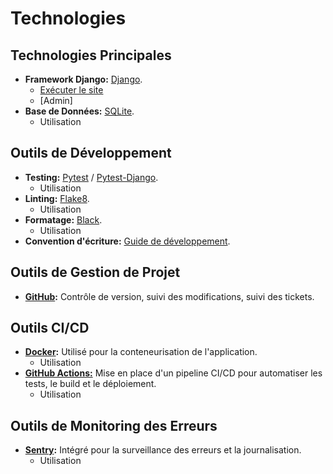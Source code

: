 # Technologies

## Technologies Principales

- **Framework Django:** [Django](https://www.djangoproject.com/).
    - [Exécuter le site](docs/Installation.md:20)
    - [Admin]
- **Base de Données:** [SQLite](https://www.sqlite.org/index.html).
    - Utilisation

## Outils de Développement

- **Testing:**  [Pytest](https://docs.pytest.org/en/7.4.x/changelog.html) /
  [Pytest-Django](https://pytest-django.readthedocs.io/en/latest/changelog.html).
    - Utilisation
- **Linting:** [Flake8](https://flake8.pycqa.org/en/latest/release-notes/index.html).
    - Utilisation
- **Formatage:** [Black](https://black.readthedocs.io/en/stable/change_log.html).
    - Utilisation
- **Convention d'écriture:** [Guide de développement](pdf/Guide%20de%20développement.pdf).

## Outils de Gestion de Projet

- **[GitHub](https://github.com/AntoineArchy/Lettings-FR):** Contrôle de version, suivi des modifications, suivi des
  tickets.

## Outils CI/CD

- **[Docker](https://hub.docker.com/repository/docker/antoinetsz/letting-fr/general):** Utilisé pour la conteneurisation
  de l'application.
    - Utilisation
- **[GitHub Actions:](https://github.com/features/actions)** Mise en place d'un pipeline CI/CD pour automatiser les
  tests, le build et le déploiement.
    - Utilisation

## Outils de Monitoring des Erreurs

- **[Sentry](https://sentry.io/welcome/):** Intégré pour la surveillance des erreurs et la journalisation.
    - Utilisation

